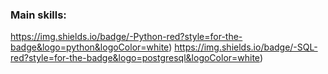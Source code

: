### Main skills:
https://img.shields.io/badge/-Python-red?style=for-the-badge&logo=python&logoColor=white)
https://img.shields.io/badge/-SQL-red?style=for-the-badge&logo=postgresql&logoColor=white)
